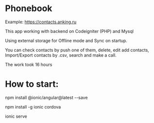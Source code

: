 # Phonebook
Example: https://contacts.anking.ru

This app working with backend on Codeigniter (PHP) and Mysql

Using external storage for Offline mode and Sync on startup.

You can check contacts by push one of them, delete, edit add contacts, Import/Export contacts by .csv, search and make a call.

The work took 16 hours


# How to start:

npm install @ionic/angular@latest --save

npm install -g ionic cordova

ionic serve
